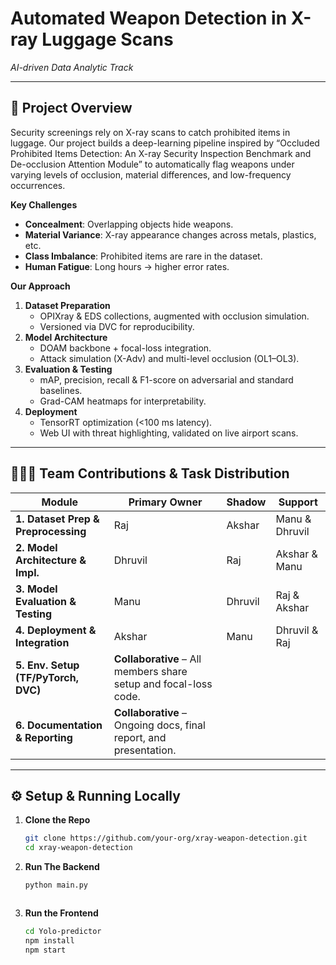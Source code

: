 # Automated Weapon Detection in X-ray Luggage Scans  
*AI-driven Data Analytic Track*

---

## 🚀 Project Overview
Security screenings rely on X-ray scans to catch prohibited items in luggage. Our project builds a deep-learning pipeline inspired by “Occluded Prohibited Items Detection: An X-ray Security Inspection Benchmark and De-occlusion Attention Module” to automatically flag weapons under varying levels of occlusion, material differences, and low-frequency occurrences.

**Key Challenges**  
- **Concealment**: Overlapping objects hide weapons.  
- **Material Variance**: X-ray appearance changes across metals, plastics, etc.  
- **Class Imbalance**: Prohibited items are rare in the dataset.  
- **Human Fatigue**: Long hours → higher error rates.

**Our Approach**  
1. **Dataset Preparation**  
   - OPIXray & EDS collections, augmented with occlusion simulation.  
   - Versioned via DVC for reproducibility.  
2. **Model Architecture**  
   - DOAM backbone + focal-loss integration.  
   - Attack simulation (X-Adv) and multi-level occlusion (OL1–OL3).  
3. **Evaluation & Testing**  
   - mAP, precision, recall & F1-score on adversarial and standard baselines.  
   - Grad-CAM heatmaps for interpretability.  
4. **Deployment**  
   - TensorRT optimization (<100 ms latency).  
   - Web UI with threat highlighting, validated on live airport scans.

---

## 🧑‍🤝‍🧑 Team Contributions & Task Distribution

| Module                                | Primary Owner | Shadow        | Support                                   |
|---------------------------------------|---------------|---------------|-------------------------------------------|
| **1. Dataset Prep & Preprocessing**   | Raj           | Akshar        | Manu & Dhruvil                            |
| **2. Model Architecture & Impl.**     | Dhruvil       | Raj           | Akshar & Manu                             |
| **3. Model Evaluation & Testing**     | Manu          | Dhruvil       | Raj & Akshar                              |
| **4. Deployment & Integration**       | Akshar        | Manu          | Dhruvil & Raj                             |
| **5. Env. Setup (TF/PyTorch, DVC)**   | **Collaborative** – All members share setup and focal-loss code. |
| **6. Documentation & Reporting**      | **Collaborative** – Ongoing docs, final report, and presentation. |

---
## ⚙️ Setup & Running Locally
1. **Clone the Repo**  
   ```bash
   git clone https://github.com/your-org/xray-weapon-detection.git
   cd xray-weapon-detection

1. **Run The Backend**  
   ```bash
   python main.py
   


1. **Run the Frontend**  
   ```bash
   cd Yolo-predictor
   npm install
   npm start
   

